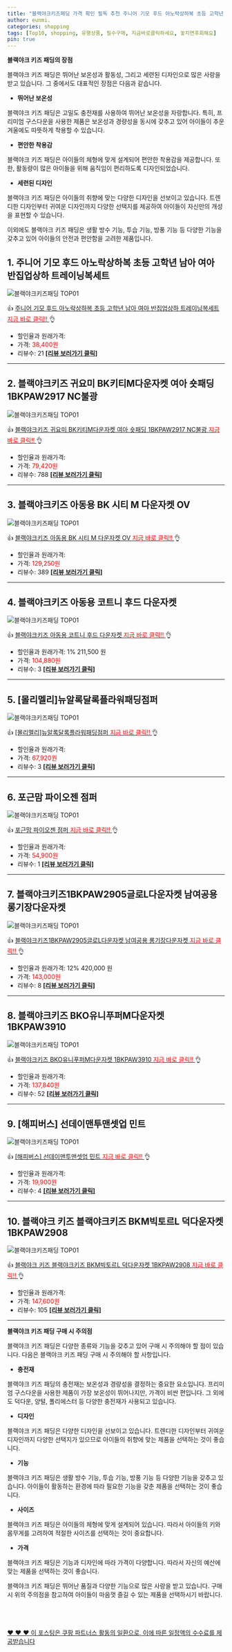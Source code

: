 ```yaml
---
title: "블랙야크키즈패딩 가격 확인 필독 추천 주니어 기모 후드 아노락상하복 초등 고학년 남아 여아 반집업상하 트레이닝복세트 비교 장점 구매가이드"
author: eunmi.
categories: shopping
tags: [Top10, shopping, 유행상품, 필수구매, 지금바로클릭하세요, 놓치면후회해요]
pin: true
---
```

**블랙야크 키즈 패딩의 장점**

블랙야크 키즈 패딩은 뛰어난 보온성과 활동성, 그리고 세련된 디자인으로 많은 사랑을 받고 있습니다. 그 중에서도 대표적인 장점은 다음과 같습니다.

* **뛰어난 보온성**

블랙야크 키즈 패딩은 고밀도 충전재를 사용하여 뛰어난 보온성을 자랑합니다. 특히, 프리미엄 구스다운을 사용한 제품은 보온성과 경량성을 동시에 갖추고 있어 아이들이 추운 겨울에도 따뜻하게 착용할 수 있습니다.

* **편안한 착용감**

블랙야크 키즈 패딩은 아이들의 체형에 맞게 설계되어 편안한 착용감을 제공합니다. 또한, 활동량이 많은 아이들을 위해 움직임이 편리하도록 디자인되었습니다.

* **세련된 디자인**

블랙야크 키즈 패딩은 아이들의 취향에 맞는 다양한 디자인을 선보이고 있습니다. 트렌디한 디자인부터 귀여운 디자인까지 다양한 선택지를 제공하여 아이들이 자신만의 개성을 표현할 수 있습니다.

이외에도 블랙야크 키즈 패딩은 생활 방수 기능, 투습 기능, 방풍 기능 등 다양한 기능을 갖추고 있어 아이들의 안전과 편안함을 고려한 제품입니다.

   

## 1. 주니어 기모 후드 아노락상하복 초등 고학년 남아 여아 반집업상하 트레이닝복세트

![블랙야크키즈패딩 TOP01](https://thumbnail10.coupangcdn.com/thumbnails/remote/230x230ex/image/vendor_inventory/f961/6c7d0b01aa836aa664e9db4ba89639fb54447a27938d21c52ff5d4b77c65.jpg)


👍 [주니어 기모 후드 아노락상하복 초등 고학년 남아 여아 반집업상하 트레이닝복세트 <font color=red> 지금 바로 클릭!! </font> ](https://link.coupang.com/re/AFFSDP?lptag=AF3617701&subid=GithubCoopas&pageKey=6885883274&traceid=V0-153&itemId=16515869250&vendorItemId=83703112569) 👌 


- 할인율과 원래가격: 
- 가격: <span style='color:red'>38,400원</span>
- 리뷰수: 21  [**[리뷰 보러가기 클릭]**](https://link.coupang.com/re/AFFSDP?lptag=AF3617701&subid=GithubCoopas&pageKey=6885883274&traceid=V0-153&itemId=16515869250&vendorItemId=83703112569)

---


   

## 2. 블랙야크키즈 귀요미 BK키티M다운자켓 여아 숏패딩 1BKPAW2917 NC불광

![블랙야크키즈패딩 TOP01](https://thumbnail10.coupangcdn.com/thumbnails/remote/230x230ex/image/vendor_inventory/b772/aa130ac8ba3380574718b514e6724b1ddefbf420aa67ec2861fb9e34c864.jpg)


👍 [블랙야크키즈 귀요미 BK키티M다운자켓 여아 숏패딩 1BKPAW2917 NC불광 <font color=red> 지금 바로 클릭!! </font> ](https://link.coupang.com/re/AFFSDP?lptag=AF3617701&subid=GithubCoopas&pageKey=7607768862&traceid=V0-153&itemId=20141079287&vendorItemId=87234550112) 👌 


- 할인율과 원래가격: 
- 가격: <span style='color:red'>79,420원</span>
- 리뷰수: 788  [**[리뷰 보러가기 클릭]**](https://link.coupang.com/re/AFFSDP?lptag=AF3617701&subid=GithubCoopas&pageKey=7607768862&traceid=V0-153&itemId=20141079287&vendorItemId=87234550112)

---


   

## 3. 블랙야크키즈 아동용 BK 시티 M 다운자켓 OV

![블랙야크키즈패딩 TOP01](https://thumbnail8.coupangcdn.com/thumbnails/remote/230x230ex/image/retail/images/2022/10/24/16/4/d6d2b2a6-7fc7-44c3-b4cb-5a1daaa491e1.jpg)


👍 [블랙야크키즈 아동용 BK 시티 M 다운자켓 OV <font color=red> 지금 바로 클릭!! </font> ](https://link.coupang.com/re/AFFSDP?lptag=AF3617701&subid=GithubCoopas&pageKey=7708590972&traceid=V0-153&itemId=20657641540&vendorItemId=83600977197) 👌 


- 할인율과 원래가격: 
- 가격: <span style='color:red'>129,250원</span>
- 리뷰수: 389  [**[리뷰 보러가기 클릭]**](https://link.coupang.com/re/AFFSDP?lptag=AF3617701&subid=GithubCoopas&pageKey=7708590972&traceid=V0-153&itemId=20657641540&vendorItemId=83600977197)

---


   

## 4. 블랙야크키즈 아동용 코트니 후드 다운자켓

![블랙야크키즈패딩 TOP01](https://thumbnail10.coupangcdn.com/thumbnails/remote/230x230ex/image/retail/images/2022/11/15/15/5/f601d435-8acb-4cbe-a877-1735224b8ef7.jpg)


👍 [블랙야크키즈 아동용 코트니 후드 다운자켓 <font color=red> 지금 바로 클릭!! </font> ](https://link.coupang.com/re/AFFSDP?lptag=AF3617701&subid=GithubCoopas&pageKey=6922347203&traceid=V0-153&itemId=16721210675&vendorItemId=83903428778) 👌 


- 할인율과 원래가격: 1%  211,500   원
- 가격: <span style='color:red'>104,880원</span>
- 리뷰수: 3  [**[리뷰 보러가기 클릭]**](https://link.coupang.com/re/AFFSDP?lptag=AF3617701&subid=GithubCoopas&pageKey=6922347203&traceid=V0-153&itemId=16721210675&vendorItemId=83903428778)

---


   

## 5. [몰리멜리]뉴알록달록플라워패딩점퍼

![블랙야크키즈패딩 TOP01](https://thumbnail8.coupangcdn.com/thumbnails/remote/230x230ex/image/vendor_inventory/0128/e74b95bc7bc5dba306288c244aa0ace00d4e16702734359228959761971d.jpg)


👍 [[몰리멜리]뉴알록달록플라워패딩점퍼 <font color=red> 지금 바로 클릭!! </font> ](https://link.coupang.com/re/AFFSDP?lptag=AF3617701&subid=GithubCoopas&pageKey=7672259037&traceid=V0-153&itemId=20470119378&vendorItemId=87549518264) 👌 


- 할인율과 원래가격: 
- 가격: <span style='color:red'>67,920원</span>
- 리뷰수: 3  [**[리뷰 보러가기 클릭]**](https://link.coupang.com/re/AFFSDP?lptag=AF3617701&subid=GithubCoopas&pageKey=7672259037&traceid=V0-153&itemId=20470119378&vendorItemId=87549518264)

---


   

## 6. 포근맘 파이오젠 점퍼

![블랙야크키즈패딩 TOP01](https://thumbnail10.coupangcdn.com/thumbnails/remote/230x230ex/image/vendor_inventory/9b80/74e0c20beaf4c3dc88537ca9f585d505f59fdcfe7ae29cee9cb540c0666a.jpg)


👍 [포근맘 파이오젠 점퍼 <font color=red> 지금 바로 클릭!! </font> ](https://link.coupang.com/re/AFFSDP?lptag=AF3617701&subid=GithubCoopas&pageKey=7621838617&traceid=V0-153&itemId=20209389321&vendorItemId=87299517330) 👌 


- 할인율과 원래가격: 
- 가격: <span style='color:red'>54,900원</span>
- 리뷰수: 1  [**[리뷰 보러가기 클릭]**](https://link.coupang.com/re/AFFSDP?lptag=AF3617701&subid=GithubCoopas&pageKey=7621838617&traceid=V0-153&itemId=20209389321&vendorItemId=87299517330)

---


   

## 7. 블랙야크키즈1BKPAW2905글로L다운자켓 남여공용 롱기장다운자켓

![블랙야크키즈패딩 TOP01](https://thumbnail6.coupangcdn.com/thumbnails/remote/230x230ex/image/vendor_inventory/666d/69b73467038dd388296caed23bf866324b0033e2ef171888387d89eb1b09.jpg)


👍 [블랙야크키즈1BKPAW2905글로L다운자켓 남여공용 롱기장다운자켓 <font color=red> 지금 바로 클릭!! </font> ](https://link.coupang.com/re/AFFSDP?lptag=AF3617701&subid=GithubCoopas&pageKey=7682668444&traceid=V0-153&itemId=20524280957&vendorItemId=87601549803) 👌 


- 할인율과 원래가격: 12%  420,000   원
- 가격: <span style='color:red'>143,000원</span>
- 리뷰수: 8  [**[리뷰 보러가기 클릭]**](https://link.coupang.com/re/AFFSDP?lptag=AF3617701&subid=GithubCoopas&pageKey=7682668444&traceid=V0-153&itemId=20524280957&vendorItemId=87601549803)

---


   

## 8. 블랙야크키즈 BKO유니푸퍼M다운자켓 1BKPAW3910

![블랙야크키즈패딩 TOP01](https://thumbnail9.coupangcdn.com/thumbnails/remote/230x230ex/image/vendor_inventory/246e/f734a2433fc1accf0f3445b073d6c88016e502003b2dc5c94e171d978dba.jpg)


👍 [블랙야크키즈 BKO유니푸퍼M다운자켓 1BKPAW3910 <font color=red> 지금 바로 클릭!! </font> ](https://link.coupang.com/re/AFFSDP?lptag=AF3617701&subid=GithubCoopas&pageKey=7602975988&traceid=V0-153&itemId=20117076717&vendorItemId=87611975577) 👌 


- 할인율과 원래가격: 
- 가격: <span style='color:red'>137,840원</span>
- 리뷰수: 52  [**[리뷰 보러가기 클릭]**](https://link.coupang.com/re/AFFSDP?lptag=AF3617701&subid=GithubCoopas&pageKey=7602975988&traceid=V0-153&itemId=20117076717&vendorItemId=87611975577)

---


   

## 9. [해피버스] 선데이맨투맨셋업 민트

![블랙야크키즈패딩 TOP01](https://thumbnail10.coupangcdn.com/thumbnails/remote/230x230ex/image/vendor_inventory/ac61/551cb1645d666eebc62191f294e116bd48e362804c0a5db76f3ee9f05198.jpg)


👍 [[해피버스] 선데이맨투맨셋업 민트 <font color=red> 지금 바로 클릭!! </font> ](https://link.coupang.com/re/AFFSDP?lptag=AF3617701&subid=GithubCoopas&pageKey=7605346738&traceid=V0-153&itemId=20128960923&vendorItemId=87223092674) 👌 


- 할인율과 원래가격: 
- 가격: <span style='color:red'>19,900원</span>
- 리뷰수: 4  [**[리뷰 보러가기 클릭]**](https://link.coupang.com/re/AFFSDP?lptag=AF3617701&subid=GithubCoopas&pageKey=7605346738&traceid=V0-153&itemId=20128960923&vendorItemId=87223092674)

---


   

## 10. 블랙야크 키즈 블랙야크키즈 BKM빅토르L 덕다운자켓 1BKPAW2908

![블랙야크키즈패딩 TOP01](https://thumbnail8.coupangcdn.com/thumbnails/remote/230x230ex/image/vendor_inventory/c993/a032ba8b3e4e87f1ba491d9ff4617d935091dde36556080f7d7f6e23b703.jpg)


👍 [블랙야크 키즈 블랙야크키즈 BKM빅토르L 덕다운자켓 1BKPAW2908 <font color=red> 지금 바로 클릭!! </font> ](https://link.coupang.com/re/AFFSDP?lptag=AF3617701&subid=GithubCoopas&pageKey=6925546039&traceid=V0-153&itemId=16739564562&vendorItemId=84111084363) 👌 


- 할인율과 원래가격: 
- 가격: <span style='color:red'>147,600원</span>
- 리뷰수: 105  [**[리뷰 보러가기 클릭]**](https://link.coupang.com/re/AFFSDP?lptag=AF3617701&subid=GithubCoopas&pageKey=6925546039&traceid=V0-153&itemId=16739564562&vendorItemId=84111084363)

---
**블랙야크 키즈 패딩 구매 시 주의점**

블랙야크 키즈 패딩은 다양한 종류와 기능을 갖추고 있어 구매 시 주의해야 할 점이 있습니다. 다음은 블랙야크 키즈 패딩 구매 시 주의해야 할 사항입니다.

* **충전재**

블랙야크 키즈 패딩의 충전재는 보온성과 경량성을 결정하는 중요한 요소입니다. 프리미엄 구스다운을 사용한 제품이 가장 보온성이 뛰어나지만, 가격이 비싼 편입니다. 그 외에도 덕다운, 양털, 폴리에스터 등 다양한 충전재가 사용되고 있습니다.

* **디자인**

블랙야크 키즈 패딩은 다양한 디자인을 선보이고 있습니다. 트렌디한 디자인부터 귀여운 디자인까지 다양한 선택지가 있으므로 아이들의 취향에 맞는 제품을 선택하는 것이 좋습니다.

* **기능**

블랙야크 키즈 패딩은 생활 방수 기능, 투습 기능, 방풍 기능 등 다양한 기능을 갖추고 있습니다. 아이들이 활동하는 환경에 따라 필요한 기능을 갖춘 제품을 선택하는 것이 좋습니다.

* **사이즈**

블랙야크 키즈 패딩은 아이들의 체형에 맞게 설계되어 있습니다. 따라서 아이들의 키와 몸무게를 고려하여 적절한 사이즈를 선택하는 것이 중요합니다.

* **가격**

블랙야크 키즈 패딩은 기능과 디자인에 따라 가격이 다양합니다. 따라서 자신의 예산에 맞는 제품을 선택하는 것이 좋습니다.

블랙야크 키즈 패딩은 뛰어난 품질과 다양한 기능으로 많은 사랑을 받고 있습니다. 구매 시 위의 주의점을 참고하여 아이들이 마음껏 즐길 수 있는 제품을 선택하시기 바랍니다.<br><br><br><br><br> [ ❤ ❤ ❤ 이 포스팅은 쿠팡 파트너스 활동의 일환으로, 이에 따른 일정액의 수수료를 제공받습니다](https://link.coupang.com/a/bcEFyh)